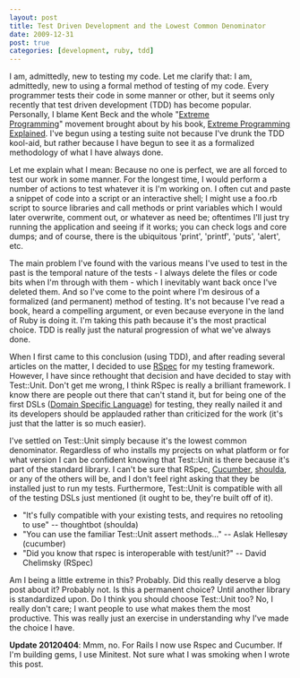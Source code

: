 ```yaml
---
layout: post
title: Test Driven Development and the Lowest Common Denominator
date: 2009-12-31
post: true
categories: [development, ruby, tdd]
---
```


I am, admittedly, new to testing my code. Let me clarify that: I am, admittedly, new to using a formal method of testing of my code. Every programmer tests their code in some manner or other, but it seems only recently that test driven development (TDD) has become popular. Personally, I blame Kent Beck and the whole "[Extreme Programming](http://en.wikipedia.org/wiki/Extreme_programming)" movement brought about by his book, [Extreme Programming Explained](http://www.amazon.com/gp/product/0321278658?ie=UTF8&tag=dumpgrou-20&linkCode=as2&camp=1789&creative=390957&creativeASIN=0321278658). I've begun using a testing suite not because I've drunk the TDD kool-aid, but rather because I have begun to see it as a formalized methodology of what I have always done.

Let me explain what I mean: Because no one is perfect, we are all forced to test our work in some manner. For the longest time, I would perform a number of actions to test whatever it is I'm working on. I often cut and paste a snippet of code into a script or an interactive shell; I might use a foo.rb script to source libraries and call methods or print variables which I would later overwrite, comment out, or whatever as need be; oftentimes I'll just try running the application and seeing if it works; you can check logs and core dumps; and of course, there is the ubiquitous 'print', 'printf', 'puts', 'alert', etc.

The main problem I've found with the various means I've used to test in the past is the temporal nature of the tests - I always delete the files or code bits when I'm through with them - which I inevitably want back once I've deleted them. And so I've come to the point where I'm desirous of a formalized (and permanent) method of testing. It's not because I've read a book, heard a compelling argument, or even because everyone in the land of Ruby is doing it. I'm taking this path because it's the most practical choice. TDD is really just the natural progression of what we've always done.

When I first came to this conclusion (using TDD), and after reading several articles on the matter, I decided to use [RSpec](http://rspec.info) for my testing framework. However, I have since rethought that decision and have decided to stay with Test::Unit. Don't get me wrong, I think RSpec is really a brilliant framework. I know there are people out there that can't stand it, but for being one of the first DSLs ([Domain Specific Language](http://en.wikipedia.org/wiki/Domain_specific_language)) for testing, they really nailed it and its developers should be applauded rather than criticized for the work (it's just that the latter is so much easier).

I've settled on Test::Unit simply because it's the lowest common denominator. Regardless of who installs my projects on what platform or for what version I can be confident knowing that Test::Unit is there because it's part of the standard library. I can't be sure that RSpec, [Cucumber](http://cukes.info/), [shoulda](http://github.com/thoughtbot/shoulda), or any of the others will be, and I don't feel right asking that they be installed just to run my tests. Furthermore, Test::Unit is compatible with all of the testing DSLs just mentioned (it ought to be, they're built off of it).

* "lt's fully compatible with your existing tests, and requires no retooling to use" -- thoughtbot (shoulda)
* "You can use the familiar Test::Unit assert methods..." -- Aslak Hellesøy (cucumber)
* "Did you know that rspec is interoperable with test/unit?" -- David Chelimsky (RSpec)

Am I being a little extreme in this? Probably. Did this really deserve a blog post about it? Probably not. Is this a permanent choice? Until another library is standardized upon. Do I think you should choose Test::Unit too? No, I really don't care; I want people to use what makes them the most productive. This was really just an exercise in understanding why I've made the choice I have.

**Update 20120404**: Mmm, no. For Rails I now use Rspec and Cucumber. If I'm
building gems, I use Minitest. Not sure what I was smoking when I wrote this
post.
